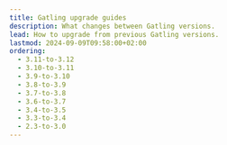 ```yaml
---
title: Gatling upgrade guides
description: What changes between Gatling versions.
lead: How to upgrade from previous Gatling versions.
lastmod: 2024-09-09T09:58:00+02:00
ordering:
  - 3.11-to-3.12
  - 3.10-to-3.11
  - 3.9-to-3.10
  - 3.8-to-3.9
  - 3.7-to-3.8
  - 3.6-to-3.7
  - 3.4-to-3.5
  - 3.3-to-3.4
  - 2.3-to-3.0
---
```

